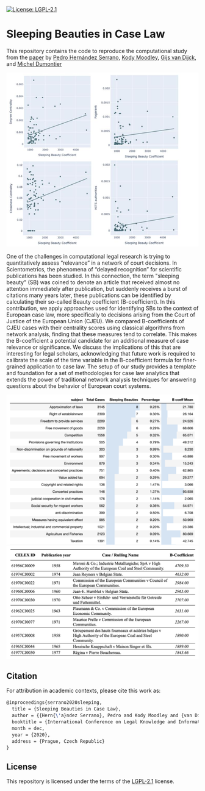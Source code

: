 [![License: LGPL-2.1](https://img.shields.io/badge/license-LGPL--2.1-lightgrey.svg)](https://www.gnu.org/licenses/old-licenses/lgpl-2.1.en.html)

# Sleeping Beauties in Case Law

This repository contains the code to reproduce the computational study from the [paper](https://cris.maastrichtuniversity.nl/en/publications/sleeping-beauties-in-case-law) by [Pedro Hernández Serrano](https://cris.maastrichtuniversity.nl/en/persons/pedro-hern%C3%A1ndez-serrano), [Kody Moodley](https://cris.maastrichtuniversity.nl/en/persons/kody-moodley), [Gijs van Dijck](https://cris.maastrichtuniversity.nl/en/persons/gijs-van-dijck), and [Michel Dumontier](https://cris.maastrichtuniversity.nl/en/persons/michel-dumontier)

![](figures/CorrelationsV2.jpg)

One of the challenges in computational legal research is trying to quantitatively assess “relevance” in a network of court decisions. In Scientometrics, the phenomena of “delayed recognition” for scientific publications has been studied. In this connection, the term "sleeping beauty" (SB) was coined to denote an article that received almost no attention immediately after publication, but suddenly receives a burst of citations many years later, these publications can be identified by calculating their so-called Beauty coefficient (B-coefficient). In this contribution, we apply approaches used for identifying SBs to the context of European case law, more specifically to decisions arising from the Court of Justice of the European Union (CJEU). We compared B-coefficients of CJEU cases with their centrality scores using classical algorithms from network analysis, finding that these measures tend to correlate. This makes the B-coefficient a potential candidate for an additional measure of case relevance or significance. We discuss the implications of this that are interesting for legal scholars, acknowledging that future work is required to calibrate the scale of the time variable in the B-coefficient formula for finer-grained application to case law. The setup of our study provides a template and foundation for a set of methodologies for case law analytics that extends the power of traditional network analysis techniques for answering questions about the behavior of European court systems.

![](figures/subjects_SB.png)
![](figures/top10SBs.png)

## Citation

For attribution in academic contexts, please cite this work as:

```latex
@inproceedings{serrano2020sleeping,
  title = {Sleeping Beauties in Case Law},
  author = {{Hern{\'a}ndez Serrano}, Pedro and Kody Moodley and {van Dijck}, Gijs and Michel Dumontier},
  booktitle = {International Conference on Legal Knowledge and Information Systems, JURIX},
  month = dec,
  year = {2020},
  address = {Prague, Czech Republic}
}
```

## License

This repository is licensed under the terms of the [LGPL-2.1](https://www.gnu.org/licenses/old-licenses/lgpl-2.1.en.html) license.
